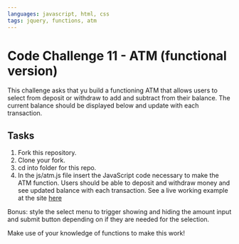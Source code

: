 ```yaml
---
languages: javascript, html, css
tags: jquery, functions, atm
---
```


# Code Challenge 11 - ATM (functional version)

This challenge asks that yu build a functioning ATM that allows users to select from deposit or withdraw to add and subtract from their balance. The current balance should be displayed below and update with each transaction.

## Tasks

1. Fork this repository.
2. Clone your fork.
3. cd into folder for this repo.
4. In the js/atm.js file insert the JavaScript code necessary to make the ATM function. Users should be able to deposit and withdraw money and see updated balance with each transaction. See a live working example at the site [here](http://learn-co-curriculum.github.io/js-atm-function-based/)


Bonus: style the select menu to trigger showing and hiding the amount input and submit button depending on if they are needed for the selection.

Make use of your knowledge of functions to make this work!
